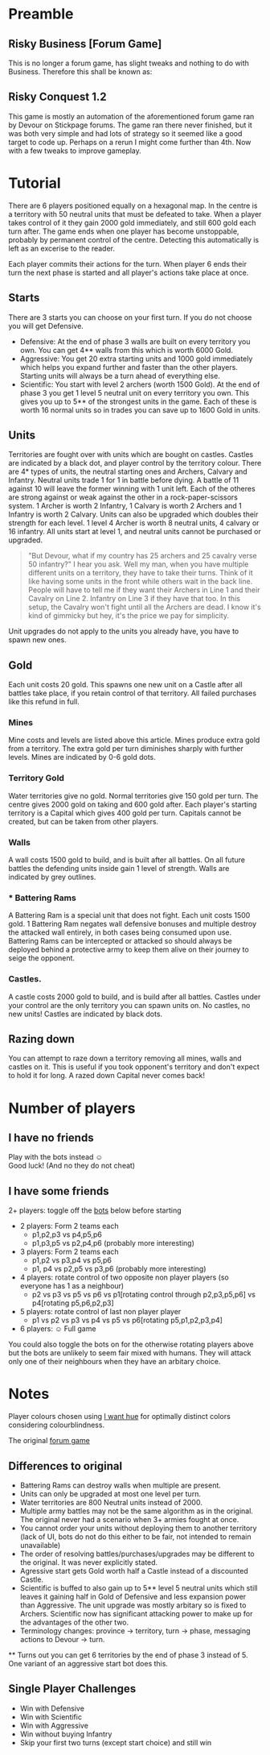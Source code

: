 # Preamble

## Risky Business [Forum Game]

This is no longer a forum game, has slight tweaks and nothing to do with Business. Therefore this shall be known as:

## Risky Conquest 1.2

This game is mostly an automation of the aforementioned forum game ran by Devour on Stickpage forums. The game ran there never finished, but it was both very simple and had lots of strategy so it seemed like a good target to code up. Perhaps on a rerun I might come further than 4th. Now with a few tweaks to improve gameplay.

# Tutorial

There are 6 players positioned equally on a hexagonal map. In the centre is a territory with 50 neutral units that must be defeated to take. When a player takes control of it they gain 2000 gold immediately, and still 600 gold each turn after. The game ends when one player has become unstoppable, probably by permanent control of the centre. Detecting this automatically is left as an excerise to the reader.

Each player commits their actions for the turn. When player 6 ends their turn the next phase is started and all player's actions take place at once.

## Starts

There are 3 starts you can choose on your first turn. If you do not choose you will get Defensive.

- Defensive: At the end of phase 3 walls are built on every territory you own. You can get 4** walls from this which is worth 6000 Gold.
- Aggressive: You get 20 extra starting units and 1000 gold immediately which helps you expand further and faster than the other players. Starting units will always be a turn ahead of everything else.
- Scientific: You start with level 2 archers (worth 1500 Gold). At the end of phase 3 you get 1 level 5 neutral unit on every territory you own. This gives you up to 5** of the strongest units in the game. Each of these is worth 16 normal units so in trades you can save up to 1600 Gold in units.

## Units

Territories are fought over with units which are bought on castles. Castles are indicated by a black dot, and player control by the territory colour. There are 4* types of units, the neutral starting ones and Archers, Calvary and Infantry. Neutral units trade 1 for 1 in battle before dying. A battle of 11 against 10 will leave the former winning with 1 unit left. Each of the otheres are strong against or weak against the other in a rock-paper-scissors system. 1 Archer is worth 2 Infantry, 1 Calvary is worth 2 Archers and 1 Infantry is worth 2 Calvary. Units can also be upgraded which doubles their strength for each level. 1 level 4 Archer is worth 8 neutral units, 4 calvary or 16 infantry. All units start at level 1, and neutral units cannot be purchased or upgraded.

> "But Devour, what if my country has 25 archers and 25 cavalry verse 50 infantry?" I hear you ask. Well my man, when you have multiple different units on a territory, they have to take their turns. Think of it like having some units in the front while others wait in the back line. People will have to tell me if they want their Archers in Line 1 and their Cavalry on Line 2. Infantry on Line 3 if they have that too. In this setup, the Cavalry won't fight until all the Archers are dead. I know it's kind of gimmicky but hey, it's the price we pay for simplicity.

Unit upgrades do not apply to the units you already have, you have to spawn new ones.

## Gold

Each unit costs 20 gold. This spawns one new unit on a Castle after all battles take place, if you retain control of that territory. All failed purchases like this refund in full.

### Mines

Mine costs and levels are listed above this article. Mines produce extra gold from a territory. The extra gold per turn diminishes sharply with further levels. Mines are indicated by 0-6 gold dots.

### Territory Gold

Water territories give no gold. Normal territories give 150 gold per turn. The centre gives 2000 gold on taking and 600 gold after. Each player's starting territory is a Capital which gives 400 gold per turn. Capitals cannot be created, but can be taken from other players.

### Walls

A wall costs 1500 gold to build, and is built after all battles. On all future battles the defending units inside gain 1 level of strength. Walls are indicated by grey outlines.

### * Battering Rams
A Battering Ram is a special unit that does not fight. Each unit costs 1500 gold. 1 Battering Ram negates wall defensive bonuses and multiple destroy the attacked wall entirely, in both cases being consumed upon use. Battering Rams can be intercepted or attacked so should always be deployed behind a protective army to keep them alive on their journey to seige the opponent.

### Castles.

A castle costs 2000 gold to build, and is build after all battles. Castles under your control are the only territory you can spawn units on. No castles, no new units! Castles are indicated by black dots.

## Razing down

You can attempt to raze down a territory removing all mines, walls and castles on it. This is useful if you took opponent's territory and don't expect to hold it for long. A razed down Capital never comes back!

# Number of players

## I have no friends
Play with the bots instead ☺️  
Good luck! (And no they do not cheat)

## I have some friends
2+ players: toggle off the [bots](#bot-controls) below before starting

- 2 players: Form 2 teams each
  - p1,p2,p3 vs p4,p5,p6
  - p1,p3,p5 vs p2,p4,p6 (probably more interesting)
- 3 players: Form 2 teams each
  - p1,p2 vs p3,p4 vs p5,p6
  - p1, p4 vs p2,p5 vs p3,p6 (probably more interesting)
- 4 players: rotate control of two opposite non player players (so everyone has 1 as a neighbour)
  - p2 vs p3 vs p5 vs p6 vs p1[rotating control through p2,p3,p5,p6] vs p4[rotating p5,p6,p2,p3]
- 5 players: rotate control of last non player player
    - p1 vs p2 vs p3 vs p4 vs p5 vs p6[rotating p5,p1,p2,p3,p4]
- 6 players: ☺️ Full game

You could also toggle the bots on for the otherwise rotating players above but the bots are unlikely to seem fair mixed with humans. They will attack only one of their neighbours when they have an arbitary choice.

# Notes

Player colours chosen using [I want hue](http://tools.medialab.sciences-po.fr/iwanthue/) for optimally distinct colors considering colourblindness.

The original [forum game](http://forums.stickpage.com/showthread.php?100762-Risky-Business-Forum-Game)

## Differences to original

- Battering Rams can destroy walls when multiple are present.
- Units can only be upgraded at most one level per turn.
- Water territories are 800 Neutral units instead of 2000.
- Multiple army battles may not be the same algorithm as in the original. The original never had a scenario when 3+ armies fought at once.
- You cannot order your units without deploying them to another territory (lack of UI, bots do not do this either to be fair, not intended to remain unavailable)
- The order of resolving battles/purchases/upgrades may be different to the original. It was never explicitly stated.
- Agressive start gets Gold worth half a Castle instead of a discounted Castle.
- Scientific is buffed to also gain up to 5** level 5 neutral units which still leaves it gaining half in Gold of Defensive and less expansion power than Aggressive. The unit upgrade was mostly arbitary so is fixed to Archers. Scientific now has significant attacking power to make up for the advantages of the other two.
- Terminology changes: province -> territory, turn -> phase, messaging actions to Devour -> turn.

** Turns out you can get 6 territories by the end of phase 3 instead of 5. One variant of an aggressive start bot does this.

## Single Player Challenges
- Win with Defensive
- Win with Scientific
- Win with Aggressive
- Win without buying Infantry
- Skip your first two turns (except start choice) and still win

